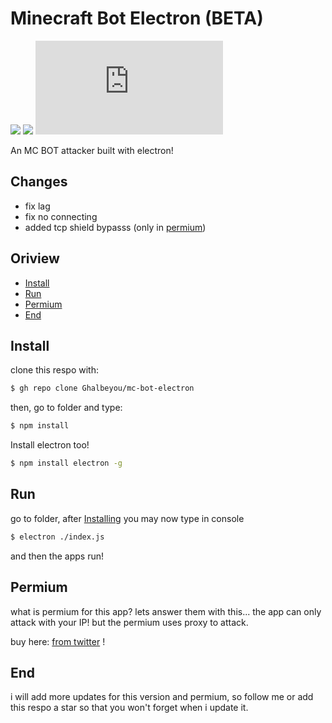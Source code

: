 # Minecraft Bot Electron (<b>BETA</b>)
![](https://img.shields.io/github/license/Ghalbeyou/mc-bot-electron)
![](https://img.shields.io/discord/848844159419023410?color=green&label=Discord)
![](https://img.shields.io/github/size/Ghalbeyou/mc-bot-electron/index.js)

 An MC BOT attacker built with electron!
## Changes
- fix lag
- fix no connecting
- added tcp shield bypasss (only in [permium](https://twitter.com/AccountAmini))
## Oriview
- [Install](#install)
- [Run](#run)
- [Permium](#permium)
- [End](#end)
## Install
clone this respo with:
```bash
$ gh repo clone Ghalbeyou/mc-bot-electron
```
then, go to folder and type:
```bash
$ npm install
```
Install electron too!
```bash
$ npm install electron -g
```
## Run
go to folder, after <a href="#install">Installing</a> you may now type in console
```bash
$ electron ./index.js
```
and then the apps run!
## Permium
what is permium for this app? lets answer them with this...
the app can only attack with your IP! but the permium uses proxy to attack.

buy here: <a href="https://twitter.com/AccountAmini">from twitter</a> !
## End
i will add more updates for this version and permium, so follow me or add this respo a star so that you won't forget when i update it.